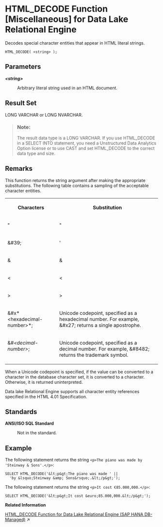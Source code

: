 <!-- loio81f8bbdd6ce21014a76ca7e38126b096 -->

# HTML\_DECODE Function \[Miscellaneous\] for Data Lake Relational Engine

Decodes special character entities that appear in HTML literal strings.



```
HTML_DECODE( <string> );
```



<a name="loio81f8bbdd6ce21014a76ca7e38126b096__HTML_DECODE_parm1"/>

## Parameters


<dl>
<dt><b>

*<string\>* 

</b></dt>
<dd>

Arbitrary literal string used in an HTML document.



</dd>
</dl>



<a name="loio81f8bbdd6ce21014a76ca7e38126b096__HTML_DECODE_returns1"/>

## Result Set

LONG VARCHAR or LONG NVARCHAR.

> ### Note:  
> The result data type is a LONG VARCHAR. If you use HTML\_DECODE in a SELECT INTO statement, you need a Unstructured Data Analytics Option license or to use CAST and set HTML\_DECODE to the correct data type and size.



<a name="loio81f8bbdd6ce21014a76ca7e38126b096__HTML_DECODE_remarks1"/>

## Remarks

This function returns the string argument after making the appropriate substitutions. The following table contains a sampling of the acceptable character entities.


<table>
<tr>
<th valign="top">

Characters

</th>
<th valign="top">

Substitution

</th>
</tr>
<tr>
<td valign="top">

&quot;

</td>
<td valign="top">

"

</td>
</tr>
<tr>
<td valign="top">

&\#39;

</td>
<td valign="top">

'

</td>
</tr>
<tr>
<td valign="top">

&amp;

</td>
<td valign="top">

&

</td>
</tr>
<tr>
<td valign="top">

&lt;

</td>
<td valign="top">

<

</td>
</tr>
<tr>
<td valign="top">

&gt;

</td>
<td valign="top">

\>

</td>
</tr>
<tr>
<td valign="top">

&\#x*<hexadecimal-number\>*;

</td>
<td valign="top">

Unicode codepoint, specified as a hexadecimal number. For example, &\#x27; returns a single apostrophe.

</td>
</tr>
<tr>
<td valign="top">

&\#*<decimal-number\>*;

</td>
<td valign="top">

Unicode codepoint, specified as a decimal number. For example, &\#8482; returns the trademark symbol.

</td>
</tr>
</table>

When a Unicode codepoint is specified, if the value can be converted to a character in the database character set, it is converted to a character. Otherwise, it is returned uninterpreted.

Data lake Relational Engine supports all character entity references specified in the HTML 4.01 Specification.



<a name="loio81f8bbdd6ce21014a76ca7e38126b096__HTML_DECODE_standards1"/>

## Standards


<dl>
<dt><b>

ANSI/ISO SQL Standard

</b></dt>
<dd>

Not in the standard.



</dd>
</dl>



## Example

The following statement returns the string `<p>The piano was made by 'Steinway & Sons'.</p>`:

```
SELECT HTML_DECODE('&lt;p&gt;The piano was made ' ||
  'by &lsquo;Steinway &amp; Sons&rsquo;.&lt;/p&gt;');
```

The following statement returns the string `<p>It cost €85.000,000.</p>`:

```
SELECT HTML_DECODE('&lt;p&gt;It cost &euro;85.000,000.&lt;/p&gt;');
```

**Related Information**  


[HTML_DECODE Function for Data Lake Relational Engine (SAP HANA DB-Managed)](https://help.sap.com/viewer/a898e08b84f21015969fa437e89860c8/2024_3_QRC/en-US/76ddacf92fe949c3a5deee67aae74a46.html "Decodes special character entities that appear in HTML literal strings.") :arrow_upper_right:

